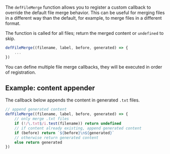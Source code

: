 The `defFileMerge` function allows you to register a custom callback to override the default file merge behavior.
This can be useful for merging files in a different way than the default, for example, to merge files in a different format.

The function is called for all files; return the merged content or `undefined` to skip.

```js
defFileMerge((filename, label, before, generated) => {
    ...
})
```

You can define multiple file merge callbacks, they will be executed in order of registration.

## Example: content appender

The callback below appends the content in generated `.txt` files.

```js
// append generated content
defFileMerge((filename, label, before, generated) => {
    // only merge .txt files
    if (!/\.txt$/i.test(filename)) return undefined
    // if content already existing, append generated content
    if (before) return `${before}\n${generated}`
    // otherwise return generated content
    else return generated
})
```
